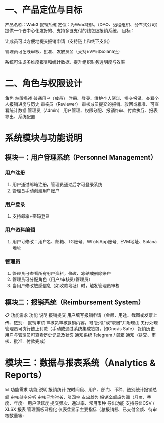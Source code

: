 # 一、产品定位与目标

产品名称：Web3 报销系统
定位：为Web3团队（DAO、远程组织、分布式公司）提供一个去中心化友好的、支持多链支付的钱包级报销系统。
目标：

让成员可以方便地提交报销申请（支持链上和线下支出）

管理员可在线审核、批准、发放资金（支持EVM和Solana链）

系统可生成多维度报表和统计数据，提升组织财务透明度与效率

# 二、角色与权限设计
角色	权限描述
普通用户（成员）	注册、登录、维护个人资料、提交报销、查看个人报销进度与历史
审核员（Reviewer）	审核成员提交的报销、驳回或批准、可查看统计数据
管理员（Admin）	用户管理、权限分配、报销终审、付款执行、报表导出、系统配置

# 系统模块与功能说明
## 模块一：用户管理系统（Personnel Management）

### 用户注册
1. 用户通过邮箱注册，管理员通过后才可登录系统
2. 管理员手动创建用户账户

### 用户登录
1. 支持邮箱+密码登录

### 用户资料编辑
1. 用户可修改：用户名、邮箱、TG账号、WhatsApp账号、EVM地址、Solana地址

### 管理员
1. 管理员可查看所有用户资料，修改、冻结或删除账户
2. 管理员可分配角色（用户/审核员/管理员）
3. 当用户修改敏感信息（如收款地址）时，触发管理员审核


## 模块二：报销系统（Reimbursement System）
📋 功能需求
功能	说明
报销提交	用户填写报销申请（金额、用途、截图或发票上传、链别）
报销审核	审核员审核报销内容，可“批准”或“驳回”并附理由
支付处理	管理员可执行链上付款（手动或通过系统集成钱包，如Gnosis Safe）
报销历史	用户与管理员可查看历史记录及状态
通知系统	Telegram / 邮箱 通知（提交、审核、批准、付款完成）


# 模块三：数据与报表系统（Analytics & Reports）
📊 功能需求
功能	说明
报销统计	按时间段、用户、部门、币种、链别统计报销总额
审核效率分析	审核平均时长、驳回率
支出趋势	报销金额趋势图（月度、季度、年度）
用户活跃度	提交频次、通过率、常用币种
导出功能	支持导出CSV / XLSX 报表
管理面板可视化	仪表盘显示主要指标（总报销额、已支付金额、待审核数量等）
